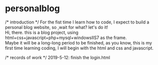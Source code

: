 # personalblog
/* introduction */
For the fist time I learn how to code, I expect to build a personal blog website, so ,wait for what? let's do it!<br>
Hi, there. this is a blog project, using html+css+javascript+php+mysql+windowsIIS7 as the frame. <br>
Maybe it will be a long-long period to be finished, as you know, this is my first time learning coding, I will begin with the html and css and javascript.

/* records of work */
2019-5-12: finish the login.html 
